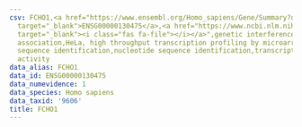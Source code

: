 ```yaml
---
csv: FCHO1,<a href="https://www.ensembl.org/Homo_sapiens/Gene/Summary?db=core;g=ENSG00000130475"
  target="_blank">ENSG00000130475</a>,<a href="https://www.ncbi.nlm.nih.gov/pubmed/17216044"
  target="_blank"><i class="fas fa-file"></i></a>",genetic interference,functional
  association,HeLa, high throughput transcription profiling by microarray,nucleotide
  sequence identification,nucleotide sequence identification,transcriptional regulation,up-regulates
  activity
data_alias: FCHO1
data_id: ENSG00000130475
data_numevidence: 1
data_species: Homo sapiens
data_taxid: '9606'
title: FCHO1
---
```

